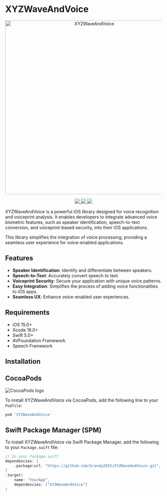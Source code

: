 # XYZWaveAndVoice

<p align="center">
  <img src="https://your-image-link.com/logo.png" alt="XYZWaveAndVoice" title="XYZWaveAndVoice" width="557"/>
</p>

<p align="center">
 
  <a href="https://cocoapods.org/pods/XYZWaveAndVoice">
    <img src="https://img.shields.io/github/v/tag/brandy2015/XYZWaveAndVoice.svg?color=blue&include_prereleases=&sort=semver">
  </a>
  <a href="https://swift.org/package-manager/">
    <img src="https://img.shields.io/badge/SPM-supported-DE5C43.svg?style=flat">
  </a>
  <a href="https://raw.githubusercontent.com/brandy2015/XYZWaveAndVoice/master/LICENSE">
    <img src="https://img.shields.io/badge/license-MIT-black">
  </a>
</p>
XYZWaveAndVoice is a powerful iOS library designed for voice recognition and voiceprint analysis. It enables developers to integrate advanced voice biometric features, such as speaker identification, speech-to-text conversion, and voiceprint-based security, into their iOS applications. 

This library simplifies the integration of voice processing, providing a seamless user experience for voice-enabled applications.

## Features

- **Speaker Identification**: Identify and differentiate between speakers.
- **Speech-to-Text**: Accurately convert speech to text.
- **Voiceprint Security**: Secure your application with unique voice patterns.
- **Easy Integration**: Simplifies the process of adding voice functionalities to iOS apps.
- **Seamless UX**: Enhance voice-enabled user experiences.

## Requirements

- iOS 15.0+
- Xcode 16.0+
- Swift 5.0+
- AVFoundation Framework
- Speech Framework

## Installation
 
## CocoaPods
![CocoaPods logo](https://upload.wikimedia.org/wikipedia/commons/thumb/7/7c/CocoaPods-logo.png/800px-CocoaPods-logo.png)

To install XYZWaveAndVoice via CocoaPods, add the following line to your `Podfile`:

```ruby
pod 'XYZWaveAndVoice' 

```
 
## **Swift Package Manager (SPM)**

To install XYZWaveAndVoice via Swift Package Manager, add the following to your `Package.swift` file:

```swift
// In your Package.swift
dependencies: [
    .package(url: "https://github.com/brandy2015/XYZWaveAndVoice.git", .branch("main"))
]
.target(
    name: "YourApp",
    dependencies: ["XYZWaveAndVoice"]
)
